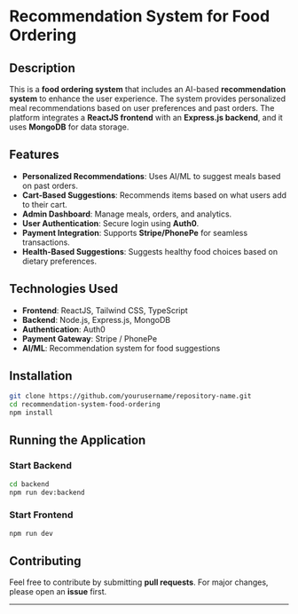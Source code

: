 # Recommendation System for Food Ordering

## Description
This is a **food ordering system** that includes an AI-based **recommendation system** to enhance the user experience. The system provides personalized meal recommendations based on user preferences and past orders. The platform integrates a **ReactJS frontend** with an **Express.js backend**, and it uses **MongoDB** for data storage.

## Features
- **Personalized Recommendations**: Uses AI/ML to suggest meals based on past orders.
- **Cart-Based Suggestions**: Recommends items based on what users add to their cart.
- **Admin Dashboard**: Manage meals, orders, and analytics.
- **User Authentication**: Secure login using **Auth0**.
- **Payment Integration**: Supports **Stripe/PhonePe** for seamless transactions.
- **Health-Based Suggestions**: Suggests healthy food choices based on dietary preferences.

## Technologies Used
- **Frontend**: ReactJS, Tailwind CSS, TypeScript
- **Backend**: Node.js, Express.js, MongoDB
- **Authentication**: Auth0
- **Payment Gateway**: Stripe / PhonePe
- **AI/ML**: Recommendation system for food suggestions

## Installation
```sh
git clone https://github.com/yourusername/repository-name.git
cd recommendation-system-food-ordering
npm install
```

## Running the Application
### Start Backend
```sh
cd backend
npm run dev:backend
```

### Start Frontend
```sh
npm run dev
```

## Contributing
Feel free to contribute by submitting **pull requests**. For major changes, please open an **issue** first.

---
